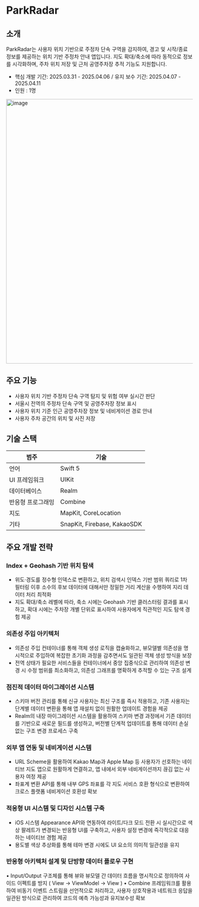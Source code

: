 # ParkRadar

## 소개
ParkRadar는 사용자 위치 기반으로 주정차 단속 구역을 감지하여, 경고 및 시작/종료 정보를 제공하는 위치 기반 주정차 안내 앱입니다. 지도 확대/축소에 따라 동적으로 정보를 시각화하며, 주차 위치 저장 및 근처 공영주차장 추적 기능도 지원합니다.

- 핵심 개발 기간: 2025.03.31 - 2025.04.06 / 유지 보수 기간: 2025.04.07 - 2025.04.11 
- 인원 : 1명

<img width="712" alt="image" src="https://github.com/user-attachments/assets/8576f83e-069a-4aa6-a614-67b33e158334" />

## 주요 기능
- 사용자 위치 기반 주정차 단속 구역 탐지 및 위험 여부 실시간 판단
- 서울시 전역의 주정차 단속 구역 및 공영주차장 정보 표시
- 사용자 위치 기준 인근 공영주차장 정보 및 네비게이션 경로 안내
- 사용자 주차 공간의 위치 및 사진 저장


## 기술 스택

| 범주             | 기술                                |
|------------------|-------------------------------------|
| 언어             | Swift 5                             |
| UI 프레임워크     | UIKit                               |
| 데이터베이스      | Realm                               |
| 반응형 프로그래밍  | Combine                             |
| 지도             | MapKit, CoreLocation                |
| 기타             | SnapKit, Firebase, KakaoSDK         |

## 주요 개발 전략

### Index + Geohash 기반 위치 탐색
- 위도·경도를 정수형 인덱스로 변환하고, 위치 검색시 인덱스 기반 범위 쿼리로 1차 필터링 이후 소수의 후보 데이터에 대해서만 정밀한 거리 계산을 수행하여 지리 데이터 처리 최적화
- 지도 확대/축소 레벨에 따라, 축소 시에는 Geohash 기반 클러스터링 결과를 표시하고, 확대 시에는 주차장 개별 단위로 표시하여 사용자에게 직관적인 지도 탐색 경험 제공

### 의존성 주입 아키텍처
- 의존성 주입 컨테이너를 통해 객체 생성 로직을 캡슐화하고, 뷰모델별 의존성을 명시적으로 주입하여 복잡한 초기화 과정을 감추면서도 일관된 객체 생성 방식을 보장
- 전역 상태가 필요한 서비스들을 컨테이너에서 중앙 집중식으로 관리하여 의존성 변경 시 수정 범위를 최소화하고, 의존성 그래프를 명확하게 추적할 수 있는 구조 설계

### 점진적 데이터 마이그레이션 시스템
- 스키마 버전 관리를 통해 신규 사용자는 최신 구조를 즉시 적용하고, 기존 사용자는 단계별 데이터 변환을 통해 앱 재설치 없이 원활한 업데이트 경험을 제공
- Realm의 내장 마이그레이션 시스템을 활용하여 스키마 변경 과정에서 기존 데이터를 기반으로 새로운 필드를 생성하고, 버전별 단계적 업데이트를 통해 데이터 손실 없는 구조 변경 프로세스 구축

### 외부 앱 연동 및 네비게이션 시스템
- URL Scheme을 활용하여 Kakao Map과 Apple Map 등 사용자가 선호하는 네이티브 지도 앱으로 원활하게 연결하고, 앱 내에서 외부 네비게이션까지 끊김 없는 사용자 여정 제공
- 좌표계 변환 API를 통해 내부 GPS 좌표를 각 지도 서비스 호환 형식으로 변환하여 크로스 플랫폼 네비게이션 호환성 확보

### 적응형 UI 시스템 및 디자인 시스템 구축
- iOS 시스템 Appearance API와 연동하여 라이트/다크 모드 전환 시 실시간으로 색상 팔레트가 변경되는 반응형 UI를 구축하고, 사용자 설정 변경에 즉각적으로 대응하는 네이티브 경험 제공
- 용도별 색상 추상화를 통해 테마 변경 시에도 UI 요소의 의미적 일관성을 유지

### 반응형 아키텍처 설계 및 단방향 데이터 플로우 구현
• Input/Output 구조체를 통해 뷰와 뷰모델 간 데이터 흐름을 명시적으로 정의하여 사이드 이펙트를 방지 ( View → ViewModel → View )
• Combine 프레임워크를 활용하여 비동기 이벤트 스트림을 선언적으로 처리하고, 사용자 상호작용과 네트워크 응답을 일관된 방식으로 관리하여 코드의 예측 가능성과 유지보수성 확보
